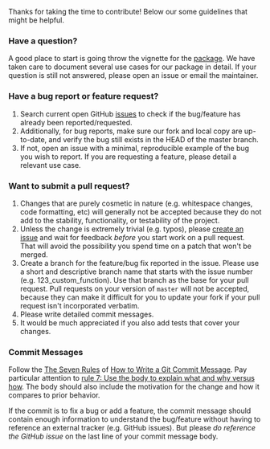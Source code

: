 Thanks for taking the time to contribute! Below our some guidelines that might be helpful. 

### Have a question?

A good place to start is going throw the vignette for the [package](https://github.com/yanrong-stacy-song/backtestGraphics/blob/master/vignettes/backtestGraphics.pdf). 
We have taken care to document several use cases for our package in detail. If your question is still not answered, please open an issue or email the maintainer. 

### Have a bug report or feature request?

1. Search current open GitHub [issues](https://github.com/yanrong-stacy-song/backtestGraphics/issues)
   to check if the bug/feature has already been reported/requested.
2. Additionally, for bug reports, make sure our fork and local copy are up-to-date, and verify the bug still
   exists in the HEAD of the master branch.
3. If not, open an issue with a minimal, reproducible example of the bug you wish to report. If you are requesting a feature, please detail a relevant use case.


### Want to submit a pull request?

1. Changes that are purely cosmetic in nature (e.g. whitespace changes, code
   formatting, etc) will generally not be accepted because they do not add to
   the stability, functionality, or testability of the project.
2. Unless the change is extremely trivial (e.g. typos), please
   [create an issue](#have-a-bug-report-or-feature-request) and wait for
   feedback *before* you start work on a pull request. That will avoid the
   possibility you spend time on a patch that won't be merged.
3. Create a branch for the feature/bug fix reported in the issue. Please use a
   short and descriptive branch name that starts with the issue number (e.g.
   123_custom_function). Use that branch as the base for your pull request.
   Pull requests on your version of `master` will not be accepted, because
   they can make it difficult for you to update your fork if your pull request
   isn't incorporated verbatim.
4. Please write detailed commit messages.
5. It would be much appreciated if you also add tests that cover your changes.

### Commit Messages

Follow the [The Seven Rules](http://chris.beams.io/posts/git-commit/#seven-rules)
of [How to Write a Git Commit Message](http://chris.beams.io/posts/git-commit/).
Pay particular attention to [rule 7: Use the body to explain what and why
versus how](http://chris.beams.io/posts/git-commit/#why-not-how). The body
should also include the motivation for the change and how it compares to prior
behavior.

If the commit is to fix a bug or add a feature, the commit message should
contain enough information to understand the bug/feature without having to
reference an external tracker (e.g. GitHub issues). But please *do reference
the GitHub issue* on the last line of your commit message body.
